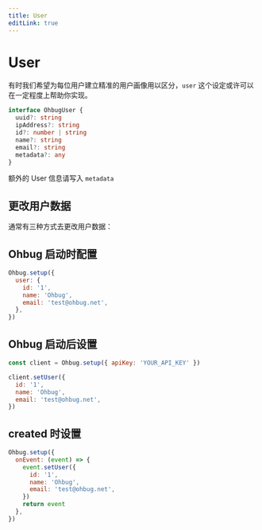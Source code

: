 ```yaml
---
title: User
editLink: true
---
```


# User

有时我们希望为每位用户建立精准的用户画像用以区分，`user` 这个设定或许可以在一定程度上帮助你实现。

```typescript
interface OhbugUser {
  uuid?: string
  ipAddress?: string
  id?: number | string
  name?: string
  email?: string
  metadata?: any
}
```

额外的 User 信息请写入 `metadata`

## 更改用户数据

通常有三种方式去更改用户数据：

## Ohbug 启动时配置

```javascript
Ohbug.setup({
  user: {
    id: '1',
    name: 'Ohbug',
    email: 'test@ohbug.net',
  },
})
```

## Ohbug 启动后设置

```javascript
const client = Ohbug.setup({ apiKey: 'YOUR_API_KEY' })

client.setUser({
  id: '1',
  name: 'Ohbug',
  email: 'test@ohbug.net',
})
```

## created 时设置

```javascript
Ohbug.setup({
  onEvent: (event) => {
    event.setUser({
      id: '1',
      name: 'Ohbug',
      email: 'test@ohbug.net',
    })
    return event
  },
})
```
